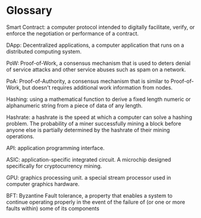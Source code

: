 # Glossary

Smart Contract: a computer protocol intended to digitally facilitate, verify, or enforce the negotiation or performance of a contract.

DApp: Decentralized applications, a computer application that runs on a distributed computing system.

PoW: Proof-of-Work, a consensus mechanism that is used to deters denial of service attacks and other service abuses such as spam on a network.

PoA: Proof-of-Authority, a consensus mechanism that is similar to Proof-of-Work, but doesn't requires additional work information from nodes.

Hashing: using a mathematical function to derive a fixed length numeric or alphanumeric string from a piece of data of any length.

Hashrate: a hashrate is the speed at which a computer can solve a hashing problem. The probability of a miner successfully mining a block before anyone else is partially determined by the hashrate of their mining operations.

API: application programming interface.

ASIC: application-specific integrated circuit. A microchip designed specifically for cryptocurrency mining.

GPU: graphics processing unit. a special stream processor used in computer graphics hardware.

BFT: Byzantine Fault tolerance, a property that enables a system to continue operating properly in the event of the failure of \(or one or more faults within\) some of its components

